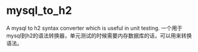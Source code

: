 # mysql_to_h2
A mysql to h2 syntax converter which is useful in unit testing.
一个用于mysql到h2的语法转换器，单元测试的时候需要内存数据库的话，可以用来转换语法。
